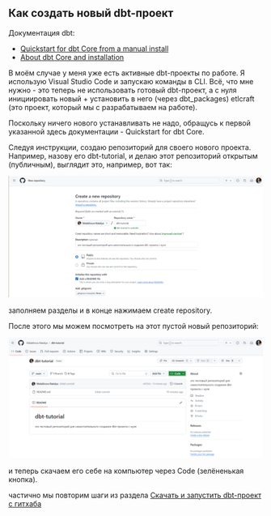 ## Как создать новый dbt-проект

Документация dbt: 
- [Quickstart for dbt Core from a manual install](https://docs.getdbt.com/guides/manual-install?step=1)
- [About dbt Core and installation](https://docs.getdbt.com/docs/core/installation-overview)

В моём случае у меня уже есть активные dbt-проекты по работе. Я использую Visual Studio Code и запускаю команды в CLI. Всё, что мне нужно - это теперь не использовать готовый dbt-проект, а с нуля инициировать новый + установить в него (через dbt_packages) etlcraft (это проект, который мы с разрабатываем на работе).

Поскольку ничего нового устанавливать не надо, обращусь к первой указанной здесь документации - Quickstart for dbt Core.

Следуя инструкции, создаю репозиторий для своего нового проекта. Например, назову его dbt-tutorial, и делаю этот репозиторий открытым (публичным), выглядит это, например, вот так:

![cover](https://github.com/Malakhova-Natalya/Snippets/blob/main/dbt/dbt_init_new_project/01_create_new_repository.png)

заполняем разделы и в конце нажимаем create repository.

После этого мы можем посмотреть на этот пустой новый репозиторий:

![cover](https://github.com/Malakhova-Natalya/Snippets/blob/main/dbt/dbt_init_new_project/02_empty_new_repository.png)

и теперь скачаем его себе на компьютер через Code (зелёненькая кнопка).

частично мы повторим шаги из раздела [Скачать и запустить dbt-проект с гитхаба](https://github.com/Malakhova-Natalya/Snippets/blob/main/dbt/start_dbt_project_from_github/README.md)

